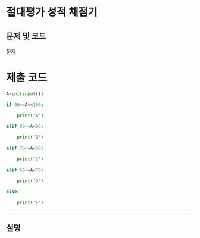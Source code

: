 절대평가 성적 채점기
=======

문제 및 코드
-----
[문제](https://www.acmicpc.net/problem/9498)




# 제출 코드

``` python
A=int(input())

if 90<=A<=100:

    print('A')   
    
elif 80<=A<90:

    print('B')    
    
elif 70<=A<80:

    print('C')    
    
elif 60<=A<70:

    print('D')    
    
else:

    print('F')

```


- - - - - 

설명
------
